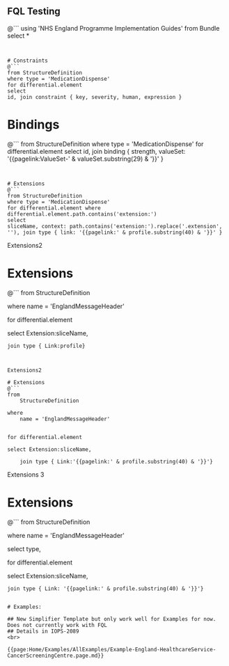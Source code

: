 ## FQL Testing

@```
using 'NHS England Programme Implementation Guides'
from Bundle
select *
```


# Constraints
@```
from StructureDefinition
where type = 'MedicationDispense'
for differential.element
select
id, join constraint { key, severity, human, expression }
```

# Bindings
@```
from StructureDefinition
where type = 'MedicationDispense'
for differential.element
select
id, join binding { strength, valueSet: '{{pagelink:ValueSet-' & valueSet.substring(29) & '}}' }
```


# Extensions
@```
from StructureDefinition
where type = 'MedicationDispense'
for differential.element where differential.element.path.contains('extension:')
select
sliceName, context: path.contains('extension:').replace('.extension', ''), join type { link: '{{pagelink:' & profile.substring(40) & '}}' }
```

Extensions2

# Extensions
@```
from
	StructureDefinition

where
	name = 'EnglandMessageHeader'


for differential.element 

select Extension:sliceName,

	join type { Link:profile}
    
```


Extensions2

# Extensions
@```
from
	StructureDefinition

where
	name = 'EnglandMessageHeader'


for differential.element 

select Extension:sliceName,

	join type { Link:'{{pagelink:' & profile.substring(40) & '}}'}
```


Extensions 3

# Extensions
@```
from
	StructureDefinition

where
	name = 'EnglandMessageHeader'

select type,

for differential.element 

select Extension:sliceName,

	join type { Link: '{{pagelink:' & profile.substring(40) & '}}'}
```

# Examples:

## New Simplifier Template but only work well for Examples for now. Does not currently work with FQL
## Details in IOPS-2089 
<br>

{{page:Home/Examples/AllExamples/Example-England-HealthcareService-CancerScreeningCentre.page.md}}